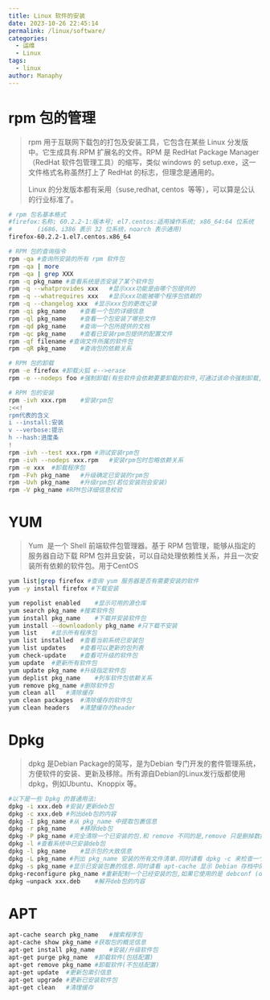 ```yaml
---
title: Linux 软件的安装
date: 2023-10-26 22:45:14
permalink: /linux/software/
categories:
  - 运维
  - Linux
tags:
  - linux
author: Manaphy
---
```

# rpm 包的管理
> rpm 用于互联网下载包的打包及安装工具，它包含在某些 Linux 分发版中。它生成具有.RPM 扩展名的文件。RPM 是 RedHat Package Manager（RedHat 软件包管理工具）的缩写，类似 windows 的 setup.exe，这一文件格式名称虽然打上了 RedHat 的标志，但理念是通用的。
>
> Linux 的分发版本都有采用（suse,redhat, centos  等等），可以算是公认的行业标准了。

```bash
# rpm 包名基本格式
#firefox:名称; 60.2.2-1:版本号; el7.centos:适用操作系统; x86_64:64 位系统
#		(i686、i386 表示 32 位系统，noarch 表示通用)
firefox-60.2.2-1.el7.centos.x86_64

# RPM 包的查询指令
rpm -qa #查询所安装的所有 rpm 软件包
rpm -qa | more
rpm -qa | grep XXX
rpm -q pkg_name #查看系统是否安装了某个软件包
rpm -q --whatprovides xxx	#显示xxx功能是由哪个包提供的
rpm -q --whatrequires xxx	#显示xxx功能被哪个程序包依赖的
rpm -q --changelog xxx	#显示xxx包的更改记录
rpm -qi pkg_name	#查看一个包的详细信息
rpm -ql pkg_name	#查看一个包安装了哪些文件
rpm -qd pkg_name	#查询一个包所提供的文档
rpm -qc pkg_name	#查看已安装rpm包提供的配置文件
rpm -qf filename #查询文件所属的软件包
rpm -qR pkg_name	#查询包的依赖关系

# RPM 包的卸载
rpm -e firefox #卸载火狐 e-->erase
rpm -e --nodeps foo #强制卸载(有些软件会依赖要要卸载的软件,可通过该命令强制卸载,不过一般不推荐这么做)

# RPM 包的安装
rpm -ivh xxx.rpm	#安装rpm包
:<<!
rpm代表的含义
i --install:安装
v --verbose:提示
h --hash:进度条
!
rpm -ivh --test xxx.rpm	#测试安装rpm包
rpm -ivh --nodeps xxx.rpm	#安装rpm包时忽略依赖关系
rpm -e xxx	#卸载程序包
rpm -Fvh pkg_name	#升级确定已安装的rpm包
rpm -Uvh pkg_name	#升级rpm包(若位安装则会安装)
rpm -V pkg_name	#RPM包详细信息校验
```
# YUM
> Yum  是一个 Shell 前端软件包管理器。基于 RPM 包管理，能够从指定的服务器自动下载 RPM 包并且安装，可以自动处理依赖性关系，并且一次安装所有依赖的软件包。用于CentOS

```bash
yum list|grep firefox #查询 yum 服务器是否有需要安装的软件
yum -y install firefox #下载安装

yum repolist enabled	#显示可用的源仓库
yum search pkg_name	#搜索软件包
yum install pkg_name	#下载并安装软件包
yum install --downloadonly pkg_name	#只下载不安装
yum list	#显示所有程序包
yum list installed	#查看当前系统已安装包
yum list updates	#查看可以更新的包列表
yum check-update	#查看可升级的软件包
yum update	#更新所有软件包
yum update pkg_name	#升级指定软件包
yum deplist pkg_name	#列车软件包依赖关系
yum remove pkg_name	#删除软件包
yum clean all	#清除缓存
yum clean packages	#清除缓存的软件包
yum clean headers	#清楚缓存的header
```
# Dpkg
> dpkg 是Debian Package的简写，是为Debian 专门开发的套件管理系统，方便软件的安装、更新及移除。所有源自Debian的Linux发行版都使用dpkg，例如Ubuntu、Knoppix 等。

```bash
#以下是一些 Dpkg 的普通用法:
dpkg -i xxx.deb	#安装/更新deb包
dpkg -c xxx.deb	#列出deb包的内容
dpkg -I pkg_name #从 pkg_name 中提取包裹信息
dpkg -r pkg_name	#移除deb包
dpkg -P pkg_name #完全清除一个已安装的包.和 remove 不同的是,remove 只是删掉数据和可执行文件,purge 另外还删除所有的配置文件
dpkg -l	#查看系统中已安装deb包
dpkg -l pkg_name	#显示包的大致信息
dpkg -L pkg_name #列出 pkg_name 安装的所有文件清单.同时请看 dpkg -c 来检查一个 .deb 文件的内容
dpkg -s pkg_name #显示已安装包裹的信息.同时请看 apt-cache 显示 Debian 存档中的包裹信息,以及 dpkg -I 来显示从一个 .deb 文件中提取的包裹信息
dpkg-reconfigure pkg_name #重新配制一个已经安装的包,如果它使用的是 debconf (debconf 为包裹安装提供了一个统一的配制界面)
dpkg –unpack xxx.deb	#解开deb包的内容
```
# APT
```bash
apt-cache search pkg_name	#搜索程序包
apt-cache show pkg_name	#获取包的概览信息
apt-get install pkg_name	#安装/升级软件包
apt-get purge pkg_name	#卸载软件(包括配置)
apt-get remove pkg_name	#卸载软件(不包括配置)
apt-get update	#更新包索引信息
apt-get upgrade	#更新已安装软件包
apt-get clean	#清理缓存
```
